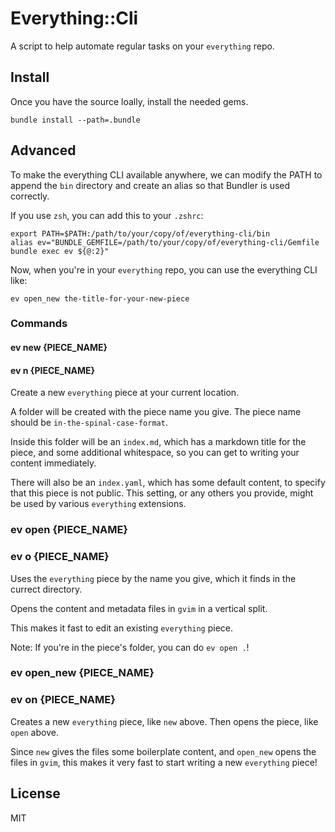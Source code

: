 # Everything::Cli

A script to help automate regular tasks on your `everything` repo.

## Install

Once you have the source loally, install the needed gems.

`bundle install --path=.bundle`

## Advanced

To make the everything CLI available anywhere, we can modify the PATH to
append the `bin` directory and create an alias so that Bundler is used
correctly.

If you use `zsh`, you can add this to your `.zshrc`:

```
export PATH=$PATH:/path/to/your/copy/of/everything-cli/bin
alias ev="BUNDLE_GEMFILE=/path/to/your/copy/of/everything-cli/Gemfile bundle exec ev ${@:2}"

```

Now, when you're in your `everything` repo, you can use the everything CLI
like:

```
ev open_new the-title-for-your-new-piece
```

### Commands

#### ev new {PIECE_NAME}
#### ev n {PIECE_NAME}

Create a new `everything` piece at your current location.

A folder will be created with the piece name you give. The piece name should
be `in-the-spinal-case-format`.

Inside this folder will be an `index.md`, which has a markdown title for the
piece, and some additional whitespace, so you can get to writing your content
immediately.

There will also be an `index.yaml`, which has some default content, to specify
that this piece is not public. This setting, or any others you provide, might
be used by various `everything` extensions.

### ev open {PIECE_NAME}
### ev o {PIECE_NAME}

Uses the `everything` piece by the name you give, which it finds in the
currect directory.

Opens the content and metadata files in `gvim` in a vertical split.

This makes it fast to edit an existing `everything` piece.

Note: If you're in the piece's folder, you can do `ev open .`!

### ev open_new {PIECE_NAME}
### ev on {PIECE_NAME}

Creates a new `everything` piece, like `new` above.
Then opens the piece, like `open` above.

Since `new` gives the files some boilerplate content, and `open_new` opens the
files in `gvim`, this makes it very fast to start writing a new `everything`
piece!

## License

MIT

